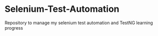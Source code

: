 # Selenium-Test-Automation
Repository to manage my selenium test automation and TestNG learning progress
